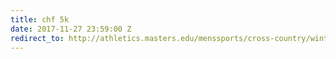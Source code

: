 ```yaml
---
title: chf 5k
date: 2017-11-27 23:59:00 Z
redirect_to: http://athletics.masters.edu/menssports/cross-country/winter-5k/
---
```


